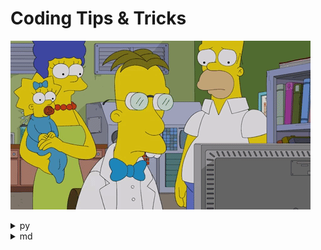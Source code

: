 # Coding Tips & Tricks

![image](/img/prof.gif "Fink")

<details>
<summary>py</summary>
    <ul>
        <li>Tips to improve Python's performance and readability</li>
    <ul>
    <details>
    <summary>
    [BetterPython.md](/py/BetterPython.md)
    </summary>
        <ul>
            <li>Frequently used Markdown syntax </li>
        <ul>
    </details>
</details>

<details>
<summary>md</summary>
    <h3>markdownTips.md</h3>
    <ul>
        <li>Frequently used Markdown syntax </li>
    <ul>
</details>